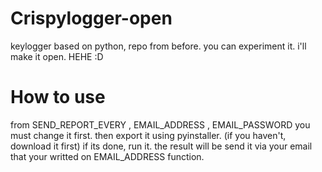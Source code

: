 # Crispylogger-open 


keylogger based on python, 
repo from before. you can experiment it. i'll make it open. HEHE :D

# How to use
from SEND_REPORT_EVERY , EMAIL_ADDRESS , EMAIL_PASSWORD
you must change it first. then export it using pyinstaller. (if you haven't, download it first)
if its done, run it. 
the result will be send it via your email that your writted on EMAIL_ADDRESS function.
